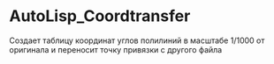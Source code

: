 # AutoLisp_Coordtransfer
Создает таблицу координат углов полилиний в масштабе 1/1000 от оригинала и переносит точку привязки с другого файла
